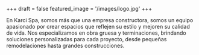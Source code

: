 +++
draft = false
featured_image = '/images/logo.jpg'
+++

En Karci Spa, somos más que una empresa constructora, somos un equipo apasionado por crear espacios que reflejen su estilo y mejoren su calidad de vida. Nos especializamos en obra gruesa y terminaciones, brindando soluciones personalizadas para cada proyecto, desde pequeñas remodelaciones hasta grandes construcciones.